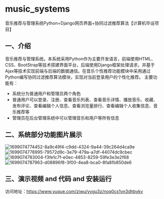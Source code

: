 # music_systems
音乐推荐与管理系统Python+Django网页界面+协同过滤推荐算法【计算机毕设项目】

## 一、介绍
音乐推荐与管理系统。本系统采用Python作为主要开发语言，前端使用HTML、CSS、BootStrap等技术搭建界面平台，后端使用Django框架处理请求，并基于Ajax等技术实现前端与后端的数据通信。在音乐个性推荐功能模块中采用通过Python编写协同过滤推荐算法模块，实现对当前登录用户的个性化推荐。
主要功能有：

- 系统分为普通用户和管理员两个角色
- 普通用户可以登录、注册、查看音乐列表、查看音乐详情、播放音乐、收藏、发布评论、查看编辑个人信息、查看浏览量排行、查看编辑个人收集信息、音乐推荐等
- 管理员在后台管理系统中可以管理音乐和用户等所有信息

## 二、系统部分功能图片展示
![1699074774452-8a9c49f4-c9dd-4324-9a44-39c264d4ca9e](https://github.com/qcpythons/music_systems/assets/145885700/415831da-bf76-405c-a64c-190e6d2c8004)
![1699074778995-79572d9c-3e79-479a-a7df-44074dc9cbec](https://github.com/qcpythons/music_systems/assets/145885700/54f961a2-3b04-461c-9fe2-d8d935db95d4)
![1699074783004-f3fe1c7f-e0ec-4853-8259-59fe3e3e2f68](https://github.com/qcpythons/music_systems/assets/145885700/3222c3ac-ab77-4287-a11e-637744161766)
![1699074787963-d08896f8-3f00-4ea8-bca0-8fa8fb850de6](https://github.com/qcpythons/music_systems/assets/145885700/a98484c5-47c9-44dc-a56b-75318caae6f0)
## 三、演示视频 and 代码 and 安装运行
访问地址：https://www.yuque.com/ziwu/yygu3z/noq0cs1vn3dhbykv
